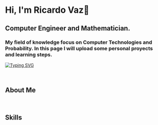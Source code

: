 #  Hi, I'm Ricardo Vaz👋
## Computer Engineer and Mathematician.
### My field of knowledge focus on Computer Technologies and Probability. In this page I will upload some personal proyects and learning steps.

[![Typing SVG](https://readme-typing-svg.demolab.com/?lines=Ricardo+Vaz+Rodriguez;Computer+Engineer+in+Computer+Technologies;Mathematician&font=Time+New+Roman&color=cyan&size=25&center=true&vCenter=true&width=600&height=100)](https://git.io/typing-svg)

<br>

## **About Me**

<br>

## **Skills**

<br>

